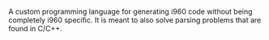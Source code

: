 A custom programming language for generating i960 code without being completely
i960 specific. It is meant to also solve parsing problems that are found in
C/C++.


